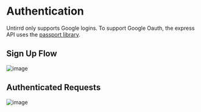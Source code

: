 # Authentication

Untirrd only supports Google logins. To support Google Oauth, the express API uses the [passport library](http://www.passportjs.org/).

## Sign Up Flow

![image](https://user-images.githubusercontent.com/11652333/168704752-cc0a06df-f83e-4a37-9132-bb0ca7689ea0.png)

## Authenticated Requests

![image](https://user-images.githubusercontent.com/11652333/168704786-e29d64f9-5c93-4a6e-ad42-1078e82aee4b.png)

